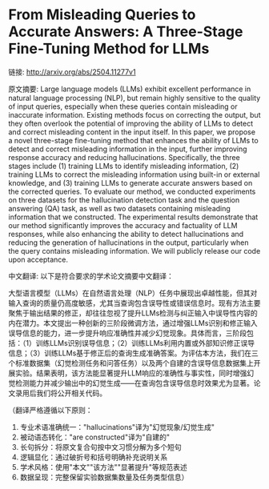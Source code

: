 # From Misleading Queries to Accurate Answers: A Three-Stage Fine-Tuning Method for LLMs

链接: http://arxiv.org/abs/2504.11277v1

原文摘要:
Large language models (LLMs) exhibit excellent performance in natural
language processing (NLP), but remain highly sensitive to the quality of input
queries, especially when these queries contain misleading or inaccurate
information. Existing methods focus on correcting the output, but they often
overlook the potential of improving the ability of LLMs to detect and correct
misleading content in the input itself. In this paper, we propose a novel
three-stage fine-tuning method that enhances the ability of LLMs to detect and
correct misleading information in the input, further improving response
accuracy and reducing hallucinations. Specifically, the three stages include
(1) training LLMs to identify misleading information, (2) training LLMs to
correct the misleading information using built-in or external knowledge, and
(3) training LLMs to generate accurate answers based on the corrected queries.
To evaluate our method, we conducted experiments on three datasets for the
hallucination detection task and the question answering (QA) task, as well as
two datasets containing misleading information that we constructed. The
experimental results demonstrate that our method significantly improves the
accuracy and factuality of LLM responses, while also enhancing the ability to
detect hallucinations and reducing the generation of hallucinations in the
output, particularly when the query contains misleading information. We will
publicly release our code upon acceptance.

中文翻译:
以下是符合要求的学术论文摘要中文翻译：

大型语言模型（LLMs）在自然语言处理（NLP）任务中展现出卓越性能，但其对输入查询的质量仍高度敏感，尤其当查询包含误导性或错误信息时。现有方法主要聚焦于输出结果的修正，却往往忽视了提升LLMs检测与纠正输入中误导性内容的内在潜力。本文提出一种创新的三阶段微调方法，通过增强LLMs识别和修正输入误导信息的能力，进一步提升响应准确性并减少幻觉现象。具体而言，三阶段包括：（1）训练LLMs识别误导信息；（2）训练LLMs利用内置或外部知识修正误导信息；（3）训练LLMs基于修正后的查询生成准确答案。为评估本方法，我们在三个标准数据集（幻觉检测任务和问答任务）以及两个自建的含误导信息数据集上开展实验。结果表明，该方法能显著提升LLM响应的准确性与事实性，同时增强幻觉检测能力并减少输出中的幻觉生成——在查询包含误导信息时效果尤为显著。论文录用后我们将公开相关代码。

（翻译严格遵循以下原则：
1. 专业术语准确统一："hallucinations"译为"幻觉现象/幻觉生成"
2. 被动语态转化："are constructed"译为"自建的"
3. 长句拆分：将原文复合句按中文习惯分解为多个短句
4. 逻辑显化：通过破折号和括号明确补充说明关系
5. 学术风格：使用"本文""该方法""显著提升"等规范表述
6. 数据呈现：完整保留实验数据集数量及任务类型信息）
